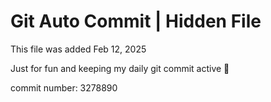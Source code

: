 # Git Auto Commit | Hidden File

This file was added Feb 12, 2025

Just for fun and keeping my daily git commit active 🤪

commit number: 3278890
